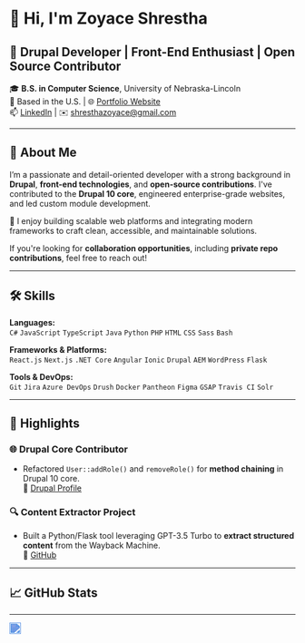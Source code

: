 # 👋 Hi, I'm Zoyace Shrestha

## 💼 Drupal Developer | Front-End Enthusiast | Open Source Contributor

🎓 **B.S. in Computer Science**, University of Nebraska-Lincoln  
📍 Based in the U.S. | 🌐 [Portfolio Website](https://dev-shrestha-zoyace.pantheonsite.io/work)  
📫 [LinkedIn](https://www.linkedin.com/in/zoyace-shrestha) | ✉️ shresthazoyace@gmail.com  

---

## 🚀 About Me

I’m a passionate and detail-oriented developer with a strong background in **Drupal**, **front-end technologies**, and **open-source contributions**. I've contributed to the **Drupal 10 core**, engineered enterprise-grade websites, and led custom module development.

🔧 I enjoy building scalable web platforms and integrating modern frameworks to craft clean, accessible, and maintainable solutions.

If you're looking for **collaboration opportunities**, including **private repo contributions**, feel free to reach out!

---

## 🛠️ Skills

**Languages:**  
`C#` `JavaScript` `TypeScript` `Java` `Python` `PHP` `HTML` `CSS` `Sass` `Bash`

**Frameworks & Platforms:**  
`React.js` `Next.js` `.NET Core` `Angular` `Ionic` `Drupal` `AEM` `WordPress` `Flask`

**Tools & DevOps:**  
`Git` `Jira` `Azure DevOps` `Drush` `Docker` `Pantheon` `Figma` `GSAP` `Travis CI` `Solr`

---

## 🌟 Highlights

### 🌐 Drupal Core Contributor
- Refactored `User::addRole()` and `removeRole()` for **method chaining** in Drupal 10 core.  
  📍 [Drupal Profile](https://www.drupal.org/u/zshrestha)

### 🔍 Content Extractor Project
- Built a Python/Flask tool leveraging GPT-3.5 Turbo to **extract structured content** from the Wayback Machine.  
  📁 [GitHub](https://github.com/zoyace-shrestha/DMAAI)

---

## 📈 GitHub Stats

<!--
![Zoyace's GitHub stats](https://github-readme-stats.vercel.app/api?username=zoyace-shrestha&show_icons=true&theme=radical)
-->

---
<a href="https://www.linkedin.com/in/zoyace-shrestha" target="_blank">
  <img src="https://cdn.jsdelivr.net/npm/simple-icons@v5/icons/linkedin.svg" alt="LinkedIn" height="20" width="20" style="filter: invert(25%) sepia(87%) saturate(2205%) hue-rotate(190deg) brightness(91%) contrast(96%);">
</a>


